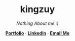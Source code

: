 <h1 align="center">kingzuy</h1>
<p align="center">
<em>Nothing About me :)</em>
</p>

<p align="center">
<a href="[LINK_PORTFOLIO_ANDA]"><strong>Portfolio</strong></a> ·
<a href="https://www.google.com/search?q=https://www.linkedin.com/in/[USERNAME_LINKEDIN_ANDA]"><strong>LinkedIn</strong></a> ·
<a href="mailto:[EMAIL_ANDA]"><strong>Email Me</strong></a>
</p>
